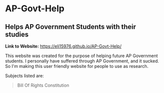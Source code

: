 # AP-Govt-Help
## Helps AP Government Students with their studies

**Link to Website:** https://eli15976.github.io/AP-Govt-Help/

This website was created for the purpose of helping future AP Government students. I personally have suffered through AP Government, and it sucked. So I'm making this user friendly website for people to use as research.

Subjects listed are:
> Bill Of Rights
> Constitution
